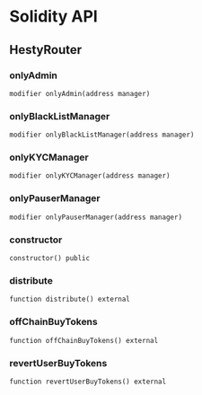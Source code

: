 # Solidity API

## HestyRouter

### onlyAdmin

```solidity
modifier onlyAdmin(address manager)
```

### onlyBlackListManager

```solidity
modifier onlyBlackListManager(address manager)
```

### onlyKYCManager

```solidity
modifier onlyKYCManager(address manager)
```

### onlyPauserManager

```solidity
modifier onlyPauserManager(address manager)
```

### constructor

```solidity
constructor() public
```

### distribute

```solidity
function distribute() external
```

### offChainBuyTokens

```solidity
function offChainBuyTokens() external
```

### revertUserBuyTokens

```solidity
function revertUserBuyTokens() external
```

